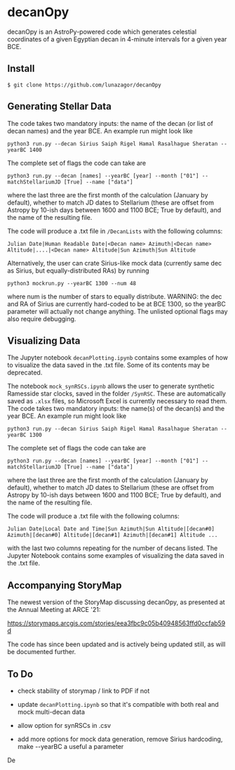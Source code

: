 # decanOpy

decanOpy is an AstroPy-powered code which generates celestial coordinates of a given Egyptian decan in 4-minute intervals for a given year BCE. 

## Install

```
$ git clone https://github.com/lunazagor/decanOpy
```

## Generating Stellar Data

The code takes two mandatory inputs: the name of the decan (or list of decan names) and the year BCE. An example run might look like

```
python3 run.py --decan Sirius Saiph Rigel Hamal Rasalhague Sheratan --yearBC 1400 
```

The complete set of flags the code can take are 

```
python3 run.py --decan [names] --yearBC [year] --month ["01"] --matchStellariumJD [True] --name ["data"]
```

where the last three are the first month of the calculation (January by default), whether to match JD dates to Stellarium (these are offset from Astropy by 10-ish days between 1600 and 1100 BCE; True by default), and the name of the resulting file. 

The code will produce a .txt file in `/DecanLists` with the following columns:

```
Julian Date|Human Readable Date|<Decan name> Azimuth|<Decan name> Altitude|....|<Decan name> Altitude|Sun Azimuth|Sun Altitude
```

Alternatively, the user can crate Sirius-like mock data (currently same dec as Sirius, but equally-distributed RAs) by running

```
python3 mockrun.py --yearBC 1300 --num 48
```  

where num is the number of stars to equally distribute. WARNING: the dec and RA of Sirius are currently hard-coded to be at BCE 1300, so the yearBC parameter will actually not change anything. The unlisted optional flags may also require debugging.  

## Visualizing Data

The Jupyter notebook `decanPlotting.ipynb` contains some examples of how to visualize the data saved in the .txt file. Some of its contents may be deprecated. 

The notebook `mock_synRSCs.ipynb` allows the user to generate synthetic Ramesside star clocks, saved in the folder `/SynRSC`. These are automatically saved as `.xlsx` files, so Microsoft Excel is currently necessary to read them. 
The code takes two mandatory inputs: the name(s) of the decan(s) and the year BCE. An example run might look like

```
python3 run.py --decan Sirius Saiph Rigel Hamal Rasalhague Sheratan --yearBC 1300 
```

The complete set of flags the code can take are 

```
python3 run.py --decan [names] --yearBC [year] --month ["01"] --matchStellariumJD [True] --name ["data"]
```
where the last three are the first month of the calculation (January by default), whether to match JD dates to Stellarium (these are offset from Astropy by 10-ish days between 1600 and 1100 BCE; True by default), and the name of the resulting file. 

The code will produce a .txt file with the following columns:

```
Julian Date|Local Date and Time|Sun Azimuth|Sun Altitude|[decan#0] Azimuth|[decan#0] Altitude|[decan#1] Azimuth|[decan#1] Altitude ...
```
with the last two columns repeating for the number of decans listed. The Jupyter Notebook contains some examples of visualizing the data saved in the .txt file. 

## Accompanying StoryMap

The newest version of the StoryMap discussing decanOpy, as presented at the Annual Meeting at ARCE '21:

https://storymaps.arcgis.com/stories/eea3fbc9c05b40948563ffd0ccfab59d

The code has since been updated and is actively being updated still, as will be documented further. 

## To Do

- check stability of storymap / link to PDF if not

- update `decanPlotting.ipynb` so that it's compatible with both real and mock multi-decan data

- allow option for synRSCs in .csv 

- add more options for mock data generation, remove Sirius hardcoding, make --yearBC a useful a parameter

De